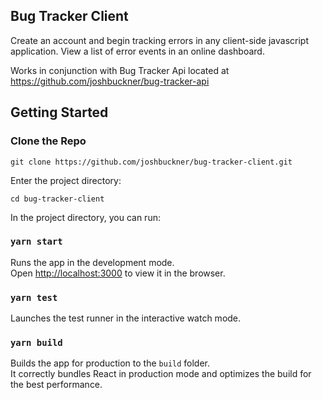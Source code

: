 ## Bug Tracker Client

Create an account and begin tracking errors in any client-side javascript application. View a list of error events in an online dashboard.

Works in conjunction with Bug Tracker Api located at https://github.com/joshbuckner/bug-tracker-api

## Getting Started

### Clone the Repo

`git clone https://github.com/joshbuckner/bug-tracker-client.git`

Enter the project directory:

`cd bug-tracker-client`

In the project directory, you can run:

### `yarn start`

Runs the app in the development mode.<br />
Open [http://localhost:3000](http://localhost:3000) to view it in the browser.

### `yarn test`

Launches the test runner in the interactive watch mode.<br />

### `yarn build`

Builds the app for production to the `build` folder.<br />
It correctly bundles React in production mode and optimizes the build for the best performance.
